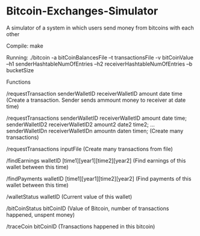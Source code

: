 # Bitcoin-Exchanges-Simulator
A simulator of a system in which users send money from bitcoins with each other

Compile:
make

Running:
./bitcoin -a bitCoinBalancesFile –t transactionsFile -v bitCoinValue –h1 senderHashtableNumOfEntries –h2  receiverHashtableNumOfEntries –b bucketSize

Functions

/requestTransaction senderWalletID receiverWalletID amount date time
(Create a transaction. Sender sends ammount money to receiver at date time)

/requestTransactions  senderWalletID receiverWalletID amount date time;                       
                      senderWalletID2 receiverWalletID2 amount2 date2 time2;
                       ...                       
                      senderWalletIDn receiverWalletIDn amountn daten timen;
(Create many transactions)
                     
/requestTransactions inputFile
(Create many transactions from file)

/findEarnings walletID [time1][year1][time2][year2]
(Find earnings of this wallet between this time)

/findPayments walletID [time1][year1][time2][year2]
(Find payments of this wallet between this time)

/walletStatus walletID
(Current value of this wallet)

/bitCoinStatus bitCoinID
(Value of Bitcoin, number of transactions happened, unspent money)

/traceCoin bitCoinID
(Transactions happened in this bitcoin)
